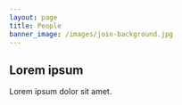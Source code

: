 ```yaml
---
layout: page
title: People
banner_image: /images/join-background.jpg
---
```


## Lorem ipsum

Lorem ipsum dolor sit amet.

